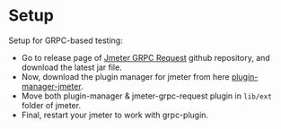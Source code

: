 # Setup

Setup for GRPC-based testing:
  - Go to release page of [Jmeter GRPC Request](https://github.com/zalopay-oss/jmeter-grpc-request) github repository, and download the latest jar file.
  - Now, download the plugin manager for jmeter from here [plugin-manager-jmeter](https://jmeter-plugins.org/get/).
  - Move both plugin-manager & jmeter-grpc-request plugin in `lib/ext` folder of jmeter.
  - Final, restart your jmeter to work with grpc-plugin.

